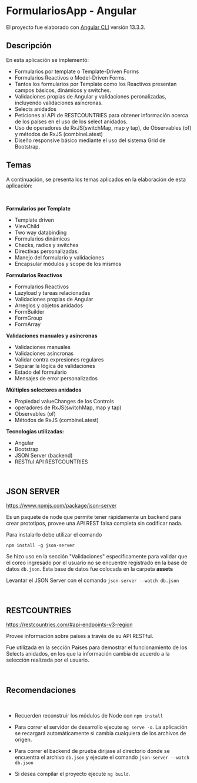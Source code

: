# FormulariosApp - Angular

El proyecto fue elaborado con [Angular CLI](https://github.com/angular/angular-cli) versión 13.3.3.
## **Descripción**

En esta aplicación se implementó:
- Formularios por template o Template-Driven Forms
- Formularios Reactivos o Model-Driven Forms.
- Tantos los formularios por Template como los Reactivos presentan campos básicos, dinámicos y switches.
- Validaciones propias de Angular y validaciones peronalizadas, incluyendo validaciones asíncronas.
- Selects anidados
- Peticiones al API de RESTCOUNTRIES para obtener información acerca de los países en el uso de los select anidados.
- Uso de operadores de RxJS(switchMap, map y tap), de Observables (of) y métodos de RxJS (combineLatest)
- Diseño responsive básico mediante el uso del sistema Grid de Bootstrap.



## **Temas** ##

A continuación, se presenta los temas aplicados en la elaboración de esta aplicación:

<br>

**Formularios por Template**

- Template driven
- ViewChild
- Two way databinding
- Formularios dinámicos
- Checks, radios y switches
- Directivas personalizadas.
- Manejo del formulario y validaciones
- Encapsular módulos y scope de los mismos

**Formularios Reactivos**

-	Formularios Reactivos
-	Lazyload y tareas relacionadas
-	Validaciones propias de Angular
-	Arreglos y objetos anidados
-	FormBuilder
-	FormGroup
-	FormArray

**Validaciones manuales y asíncronas**

- Validaciones manuales
- Validaciones asíncronas
- Validar contra expresiones regulares
- Separar la lógica de validaciones
- Estado del formulario
- Mensajes de error personalizados

**Múltiples selectores anidados**
- Propiedad valueChanges de los Controls
- operadores de RxJS(switchMap, map y tap)
- Observables (of)
- Métodos de RxJS (combineLatest)

**Tecnologías utilizadas:**

- Angular
- Bootstrap
- JSON Server (backend)
- RESTful API RESTCOUNTRIES


<br>

## **JSON SERVER** 
https://www.npmjs.com/package/json-server

Es un paquete de node que permite tener rápidamente un backend para crear prototipos, provee una API REST falsa completa sin codificar nada. 

Para instalarlo debe utilizar el comando

```
npm install -g json-server
```

Se hizo uso en la sección "Validaciones" especificamente para validar que el coreo ingresado por el usuario no se encuentre registrado en la base de datos `db.json`. Esta base de datos fue colocada en la carpeta **assets**

Levantar el JSON Server con el comando `json-server --watch db.json`

<br>

## **RESTCOUNTRIES** ##
https://restcountries.com/#api-endpoints-v3-region

Provee información sobre países a través de su API RESTful.

Fue utilizada en la sección Paises para demostrar el funcionamiento de los Selects anidados, en los que la información cambia de acuerdo a la selección realizada por el usuario.

<br>

## **Recomendaciones**

<br>

- Recuerden reconstruir los módulos de Node con `npm install`

- Para correr el servidor de desarrollo ejecute `ng serve -o`. La aplicación se recargará automáticamente si cambia cualquiera de los archivos de origen.

- Para correr el backend de prueba dirijase al directorio donde se encuentra el archivo `db.json` y ejecute el comando `json-server --watch db.json`

- Si desea compilar el proyecto ejecute `ng build`.

